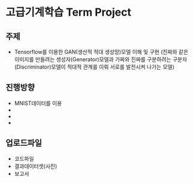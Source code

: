 # 고급기계학습 Term Project

## 주제
- Tensorflow를 이용한 GAN(생산적 적대 생성망)모델 이해 및 구현
 (진짜와 같은 이미지를 만들려는 생성자(Generator)모델과 가짜와 진짜를 구분하려는 구분자(Discriminator)모델이 적대적 관계를 이뤄 서로를 발전시켜 나가는 모델)

## 진행방향
- MNIST데이터를 이용
- 
- 
- 

## 업로드파일
- 코드파일
- 결과데이터셋(사진)
- 보고서

